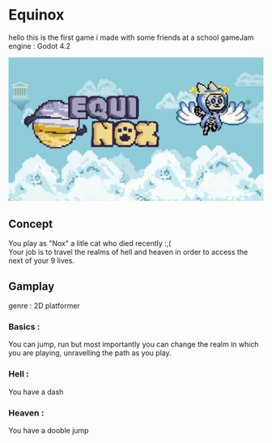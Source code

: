 # Equinox
hello this is the first game i made with some friends at a school gameJam
engine : Godot 4.2

![image](equinox.jpg)


## Concept 
 You play as "Nox" a litle cat who died recently :,(  
 Your job is to travel the realms of hell and heaven in order to access the next of your 9 lives.

 ## Gamplay
 genre : 2D platformer
 ### Basics :
You can jump, run but most importantly you can change the realm in which you are playing, unravelling the path as you play.

### Hell :
You have a dash

### Heaven :
You have a dooble jump
